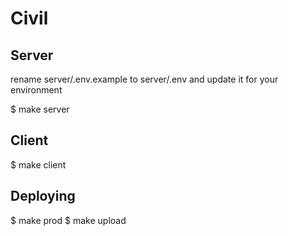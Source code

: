 # Civil

## Server

rename server/.env.example to server/.env and update it for your environment

$ make server

## Client

$ make client

## Deploying

$ make prod
$ make upload
